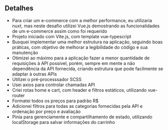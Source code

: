 ## Detalhes
- Para criar um e-commerce com a melhor performance, eu utilizaria nuxt, mas neste desafio utilizei Vue.js demostrando as funcionalidades de um e-commerce assim como foi requerido
- Projeto iniciado com Vite.js, com template vue-typescript
- Busquei implementar uma melhor estrutura na aplicação, seguindo boas práticas, com objetivo de melhorar a legibilidade do código e sua manutenção
- Otimizei ao máximo para a aplicação fazer a menor quantidade de requisições à API possível, porém, sempre em mente a não dependência da API fornecida, criando estrutura que pode facilmente se adaptar à outras APIs
- Utilizei o pré-processsador SCSS
- Usei axios para controlar chamadas API
- Criei rotas home e cart, com header e filtros estáticos, utilizando vue-router
- Formatei todos os preços para padrão R$
- Adicionei filtros para todas as categorias fornecidas pela API e ordenação por preço e avaliação 
- Pinia para gerenciamente e compartilhamento de estado, utilizando localStorage para salvar informações do carrinho
